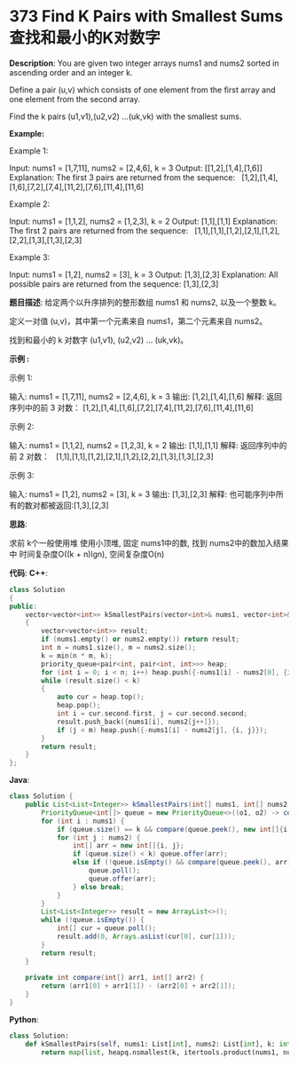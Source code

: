 # 373 Find K Pairs with Smallest Sums 查找和最小的K对数字

__Description__:
You are given two integer arrays nums1 and nums2 sorted in ascending order and an integer k.

Define a pair (u,v) which consists of one element from the first array and one element from the second array.

Find the k pairs (u1,v1),(u2,v2) ...(uk,vk) with the smallest sums.

__Example:__

Example 1:

Input: nums1 = [1,7,11], nums2 = [2,4,6], k = 3
Output: [[1,2],[1,4],[1,6]]
Explanation: The first 3 pairs are returned from the sequence:
             [1,2],[1,4],[1,6],[7,2],[7,4],[11,2],[7,6],[11,4],[11,6]

Example 2:

Input: nums1 = [1,1,2], nums2 = [1,2,3], k = 2
Output: [1,1],[1,1]
Explanation: The first 2 pairs are returned from the sequence:
             [1,1],[1,1],[1,2],[2,1],[1,2],[2,2],[1,3],[1,3],[2,3]

Example 3:

Input: nums1 = [1,2], nums2 = [3], k = 3
Output: [1,3],[2,3]
Explanation: All possible pairs are returned from the sequence: [1,3],[2,3]

__题目描述__:
给定两个以升序排列的整形数组 nums1 和 nums2, 以及一个整数 k。

定义一对值 (u,v)，其中第一个元素来自 nums1，第二个元素来自 nums2。

找到和最小的 k 对数字 (u1,v1), (u2,v2) ... (uk,vk)。

__示例 :__

示例 1:

输入: nums1 = [1,7,11], nums2 = [2,4,6], k = 3
输出: [1,2],[1,4],[1,6]
解释: 返回序列中的前 3 对数：
     [1,2],[1,4],[1,6],[7,2],[7,4],[11,2],[7,6],[11,4],[11,6]

示例 2:

输入: nums1 = [1,1,2], nums2 = [1,2,3], k = 2
输出: [1,1],[1,1]
解释: 返回序列中的前 2 对数：
     [1,1],[1,1],[1,2],[2,1],[1,2],[2,2],[1,3],[1,3],[2,3]

示例 3:

输入: nums1 = [1,2], nums2 = [3], k = 3
输出: [1,3],[2,3]
解释: 也可能序列中所有的数对都被返回:[1,3],[2,3]

__思路__:

求前 k个一般使用堆
使用小顶堆, 固定 nums1中的数, 找到 nums2中的数加入结果中
时间复杂度O((k + n)lgn), 空间复杂度O(n)

__代码__:
__C++__:

```C++
class Solution 
{
public:
    vector<vector<int>> kSmallestPairs(vector<int>& nums1, vector<int>& nums2, int k) 
    {
        vector<vector<int>> result;
        if (nums1.empty() or nums2.empty()) return result;
        int n = nums1.size(), m = nums2.size();
        k = min(n * m, k);
        priority_queue<pair<int, pair<int, int>>> heap;
        for (int i = 0; i < n; i++) heap.push({-nums1[i] - nums2[0], {i, 0}});
        while (result.size() < k) 
        {
            auto cur = heap.top();
            heap.pop();
            int i = cur.second.first, j = cur.second.second;
            result.push_back({nums1[i], nums2[j++]});
            if (j < m) heap.push({-nums1[i] - nums2[j], {i, j}});
        }
        return result;
    }
};
```

__Java__:

```Java
class Solution {
    public List<List<Integer>> kSmallestPairs(int[] nums1, int[] nums2, int k) {
        PriorityQueue<int[]> queue = new PriorityQueue<>((o1, o2) -> compare(o2, o1));
        for (int i : nums1) {
            if (queue.size() == k && compare(queue.peek(), new int[]{i, nums2[0]}) < 0) break;
            for (int j : nums2) {
                int[] arr = new int[]{i, j};
                if (queue.size() < k) queue.offer(arr);
                else if (!queue.isEmpty() && compare(queue.peek(), arr) > 0) {
                    queue.poll();
                    queue.offer(arr);
                } else break;
            }
        }
        List<List<Integer>> result = new ArrayList<>();
        while (!queue.isEmpty()) {
            int[] cur = queue.poll();
            result.add(0, Arrays.asList(cur[0], cur[1]));
        }
        return result;
    }
    
    private int compare(int[] arr1, int[] arr2) {
        return (arr1[0] + arr1[1]) - (arr2[0] + arr2[1]);
    }
}
```

__Python__:

```Python
class Solution:
    def kSmallestPairs(self, nums1: List[int], nums2: List[int], k: int) -> List[List[int]]:
        return map(list, heapq.nsmallest(k, itertools.product(nums1, nums2), key=sum))
```
